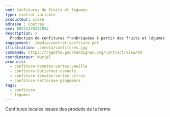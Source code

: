 ```yaml
---
nom: Confitures de fruits et légumes
type: contrat variable
producteur: Icare
adresse : Coutras
osm: 89252170397052
description: >
  Production de confitures franbriquées à partir des fruits et légumes de l'exploitation
engagement: ./media/contrat-confiture.pdf
illustration: ./media/confitures.jpg
commande: https://cagette.gourmandignes.org/contract/view/69
coordinateur: Muriel
produits:
  - confiture-tomates-vertes-vanille
  - confiture-butternut-cannele
  - confiture-tomates-vertes-citron
  - confiture-betterave-gingembre
tags:
  - confiture
  - légumes
---
```


Confitures locales issues des produtis de la ferme